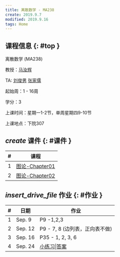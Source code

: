 ```yaml
---
title: 离散数学 - MA238
create: 2019.9.7
modified: 2019.9.16
tags: Home
---
```


## 课程信息 {: #top }

离散数学 (MA238)

教授：[马汝辉](mailto:ruhuima@sjtu.edu.cn)

TA: [刘俊男](mailto:liujunnan@sjtu.edu.cn) [张家儒](mailto:jiaruzhang@sjtu.edu.cn)

起始周：1 - 16周

学分：3

上课时间：星期一1-2节，单周星期四9-10节

上课地点：下院307


## <i class="material-icons">create</i> 课件 {: #课件 }

| # | 课程                                                 |
|---|------------------------------------------------------|
| 1 | [图论-Chapter01](/discrete_math/files/Chapter01.pdf) |
| 2 | [图论-Chapter02](/discrete_math/files/Chapter02.pdf) |

## <i class="material-icons">insert_drive_file</i> 作业 {: #作业 }

| # | 日期    | 作业                           |
|---|---------|--------------------------------|
| 1 | Sep. 9  | P9 -1,2,3                      |
| 2 | Sep. 12 | P9 - 7, 8 (边列表，正向表不做) |
| 3 | Sep. 16 | P35 - 1, 2, 3, 6                            |
| 4 | Sep. 24 | [小练习](/discrete_math/files/exercise1.pdf)\|[答案](/discrete_math/files/exercise1-so.pdf)|
